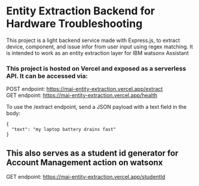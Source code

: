 # Entity Extraction Backend for Hardware Troubleshooting
This project is a light backend service made with Express.js, to extract device, component, and issue infor from user input using regex matching. 
It is intended to work as an entity extraction layer for IBM watsonx Assistant

### This project is hosted on Vercel and exposed as a serverless API. It can be accessed via:
POST endpoint: https://mai-entity-extraction.vercel.app/extract  
GET endpoint: https://mai-entity-extraction.vercel.app/health  

To use the /extract endpoint, send a JSON payload with a text field in the body:
```
{
  "text": "my laptop battery drains fast"
}
```

## This also serves as a student id generator for Account Management action on watsonx
GET endpoint: https://mai-entity-extraction.vercel.app/studentId